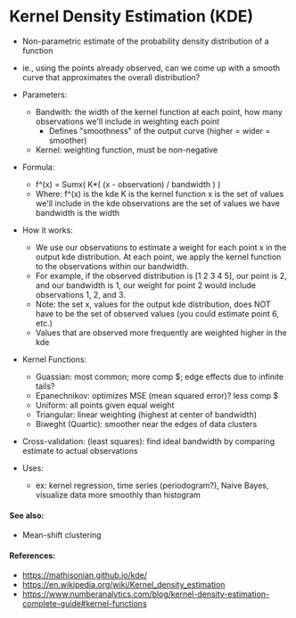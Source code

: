 
# Kernel Density Estimation (KDE)

 - Non-parametric estimate of the probability density distribution of a function
 - ie., using the points already observed, can we come up with a smooth curve 
   that approximates the overall distribution?

 - Parameters:
    - Bandwith: the width of the kernel function at each point, how many
        observations we'll include in weighting each point
        - Defines "smoothness" of the output curve (higher = wider = smoother)
    - Kernel: weighting function, must be non-negative

 - Formula:
    - f^(x) = Sumx( K*( (x - observation) / bandwidth ) )
    - Where: f^(x) is the kde
             K is the kernel function
             x is the set of values we'll include in the kde
             observations are the set of values we have
             bandwidth is the width

 - How it works:
    - We use our observations to estimate a weight for each point x in the
      output kde distribution. At each point, we apply the kernel function to
      the observations within our bandwidth.
    - For example, if the observed distribution is [1 2 3 4 5], our point is 2, 
      and our bandwidth is 1, our weight for point 2 would include observations
      1, 2, and 3.
    - Note: the set x, values for the output kde distribution, does NOT have to
      be the set of observed values (you could estimate point 6, etc.)
    - Values that are observed more frequently are weighted higher in the kde

 - Kernel Functions:
    - Guassian: most common; more comp $; edge effects due to infinite tails?
    - Epanechnikov: optimizes MSE (mean squared error)? less comp $
    - Uniform: all points given equal weight
    - Triangular: linear weighting (highest at center of bandwidth)
    - Biweght (Quartic): smoother near the edges of data clusters

 - Cross-validation: (least squares): find ideal bandwidth by comparing estimate
   to actual observations

 - Uses:
    - ex: kernel regression, time series (periodogram?), Naive Bayes, visualize
      data more smoothly than histogram

#### See also:
 - Mean-shift clustering

#### References:
 - https://mathisonian.github.io/kde/
 - https://en.wikipedia.org/wiki/Kernel_density_estimation
 - https://www.numberanalytics.com/blog/kernel-density-estimation-complete-guide#kernel-functions
